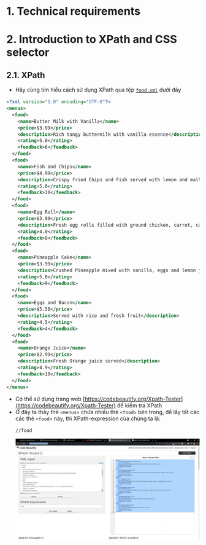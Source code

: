 # 1. Technical requirements
# 2. Introduction to XPath and CSS selector
## 2.1. XPath
* Hãy cùng tìm hiểu cách sử dụng XPath qua tệp [`food.xml`](food.xml) dưới đây
```xml
<?xml version="1.0" encoding="UTF-8"?>
<menus>
  <food>
    <name>Butter Milk with Vanilla</name>
    <price>$3.99</price>
    <description>Rich tangy buttermilk with vanilla essence</description>
    <rating>5.0</rating>
    <feedback>6</feedback>
  </food>
  <food>
    <name>Fish and Chips</name>
    <price>$4.99</price>
    <description>Crispy fried Chips and Fish served with lemon and malt vinegar</description>
    <rating>5.0</rating>
    <feedback>10</feedback>
  </food>
  <food>
    <name>Egg Roll</name>
    <price>$3.99</price>
    <description>Fresh egg rolls filled with ground chicken, carrot, cabbage</description>
    <rating>4.0</rating>
    <feedback>8</feedback>
  </food>
  <food>
    <name>Pineapple Cake</name>
    <price>$3.99</price>
    <description>Crushed Pineapple mixed with vanilla, eggs and lemon juice</description>
    <rating>5.0</rating>
    <feedback>9</feedback>
  </food>
  <food>
    <name>Eggs and Bacon</name>
    <price>$5.50</price>
    <description>Served with rice and fresh fruit</description>
    <rating>4.5</rating>
    <feedback>4</feedback>
  </food>
  <food>
    <name>Orange Juice</name>
    <price>$2.99</price>
    <description>Fresh Orange juice served</description>
    <rating>4.9</rating>
    <feedback>10</feedback>
  </food>
</menus>
```
* Có thể sử dụng trang web [https://codebeautify.org/Xpath-Tester](https://codebeautify.org/Xpath-Tester) để kiểm tra XPath
* Ở đây ta thấy thẻ `<menus>` chứa nhiều thẻ `<food>` bên trong, để lấy tất các các thẻ `<food>` này, thì XPath-expression của chúng ta là:
  ```xpath
  //food
  ```
  ![](images/03_00.png)
